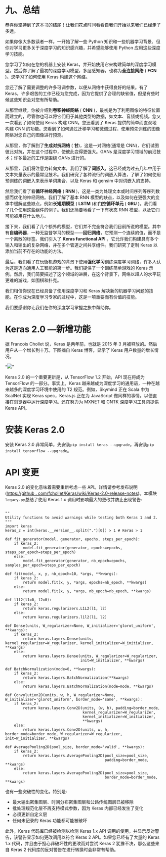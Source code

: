 

# 九、总结

恭喜你坚持到了这本书的结尾！让我们花点时间看看自我们开始以来我们已经走了多远。

如果你像大多数读者一样，一开始了解一些 Python 知识和一些机器学习背景，但你对学习更多关于深度学习的知识感兴趣，并希望能够使用 Python 应用这些深度学习技能。

您学习了如何在您的机器上安装 Keras，并开始使用它来构建简单的深度学习模型。然后你了解了最初的深度学习模型，多层感知器，也称为**全连接网络** ( **FCN** )。您学习了如何使用 Keras 构建这个网络。

您还了解了需要调整的许多可调参数，以便从网络中获得良好的结果。有了 Keras，许多艰苦的工作已经为您完成，因为它提供了合理的缺省值，但是有些时候这些知识会对您有所帮助。

从那里继续，你被介绍到**卷积神经网络** ( **CNN** )，最初是为了利用图像的特征位置而建立的，尽管你也可以将它们用于其他类型的数据，如文本、音频或视频。您又一次看到了如何使用 Keras 构建 CNN。您还看到了 Keras 提供的简单而直观地构建 CNN 的功能。您看到了如何通过迁移学习和微调过程，使用预先训练的图像网络对您自己的图像进行预测。

从那里，你了解到了**生成对抗网络** ( **甘**)，这是一对网络(通常是 CNN)，它们试图彼此对抗，并在这个过程中，使彼此变得更强大。GANs 是深度学习领域的前沿技术；许多最近的工作是围绕 GANs 进行的。

从那里，我们将注意力转向文本，我们了解了**词嵌入**，这已经成为过去几年中用于文本矢量表示的最常见技术。我们研究了各种流行的词嵌入算法，了解了如何使用预训练的词嵌入来表示单词集合，以及 Keras 和 gensim 中对词嵌入的支持。

然后我们看了看**循环神经网络** ( **RNN** )，这是一类为处理文本或时间序列等序列数据而优化的神经网络。我们了解了基本 RNN 模型的缺点，以及如何在更强大的变体中缓解这些缺点，例如**长短期模型** ( **LSTM** )和**门控循环单元** ( **GRU** )。我们看了几个使用这些组件的例子。我们还简要地看了一下有状态 RNN 模型，以及它们可能被用在什么地方。

接下来，我们看了几个额外的模型，它们并不完全符合我们目前所说的模型。其中有**自编码器**，一种无监督学习的模型——**回归网络**，它预测一个连续的值，而不是一个离散的标签。我们引入了 **Keras functional API** ，它允许我们构建具有多个输入和输出的复杂网络，并在多个管道之间共享组件。我们研究了定制 Keras 以添加当前不存在的功能的方法。

最后，我们看了在玩街机游戏的背景下使用**强化学习**训练深度学习网络，许多人认为这是迈向通用人工智能的第一步。我们提供了一个训练简单游戏的 Keras 示例。然后，我们简要描述了这个领域的进展，在这个背景下，网络以超人的水平玩更难的游戏，如围棋和扑克。

我们相信你现在已经具备了使用深度学习和 Keras 解决新的机器学习问题的技能。在你成为深度学习专家的过程中，这是一项重要而有价值的技能。

我们要感谢你让我们在你的深度学习掌握之旅中帮助你。



# Keras 2.0 —新增功能

据 Francois Chollet 说，Keras 是两年前，也就是 2015 年 3 月被释放的。然后用户从一个增长到十万。下图摘自 Keras 博客，显示了 Keras 用户数量的增长情况。

<q>![](assets/keras_users_2015_2016.png)</q>

Keras 2.0 的一个重要更新是，从 TensorFlow 1.2 开始，API 现在将成为 TensorFlow 的一部分。事实上，Keras 越来越成为深度学习的通用语，一种在越来越多的深度学习环境中使用的 T2 规范。例如，Skymind 正在 Scala 中为 ScalNet 实现 Keras spec，Keras.js 正在为 JavaScript 做同样的事情，以便直接在浏览器中运行深度学习。还在努力为 MXNET 和 CNTK 深度学习工具包提供 Keras API。



# 安装 Keras 2.0

安装 Keras 2.0 非常简单，先安装`pip install keras --upgrade`，再安装`pip install tensorflow --upgrade`。



# API 变更

Keras 2.0 的变化意味着需要重新考虑一些 API。详情请参考发布说明([https://github . com/fchollet/Keras/wiki/Keras-2.0-release-notes](https://github.com/fchollet/keras/wiki/Keras-2.0-release-notes))。本模块`legacy.py`总结了使用 Keras 1.x 调用时影响最大的更改并防止出现警告:

```

""
Utility functions to avoid warnings while testing both Keras 1 and 2.
"""
import keras
keras_2 = int(keras.__version__.split(".")[0]) > 1 # Keras > 1

def fit_generator(model, generator, epochs, steps_per_epoch):
    if keras_2:
        model.fit_generator(generator, epochs=epochs, steps_per_epoch=steps_per_epoch)
    else:
        model.fit_generator(generator, nb_epoch=epochs, samples_per_epoch=steps_per_epoch)

def fit(model, x, y, nb_epoch=10, *args, **kwargs):
    if keras_2:
        return model.fit(x, y, *args, epochs=nb_epoch, **kwargs)
    else:
        return model.fit(x, y, *args, nb_epoch=nb_epoch, **kwargs)

def l1l2(l1=0, l2=0):
    if keras_2:
        return keras.regularizers.L1L2(l1, l2)
    else:
        return keras.regularizers.l1l2(l1, l2)

def Dense(units, W_regularizer=None, W_initializer='glorot_uniform', **kwargs):
    if keras_2:
        return keras.layers.Dense(units, kernel_regularizer=W_regularizer, kernel_initializer=W_initializer, **kwargs)
    else:
        return keras.layers.Dense(units, W_regularizer=W_regularizer, 
                                  init=W_initializer, **kwargs)

def BatchNormalization(mode=0, **kwargs):
    if keras_2:
        return keras.layers.BatchNormalization(**kwargs)
    else:
        return keras.layers.BatchNormalization(mode=mode, **kwargs)

def Convolution2D(units, w, h, W_regularizer=None, W_initializer='glorot_uniform', border_mode='same', **kwargs):
    if keras_2:
        return keras.layers.Conv2D(units, (w, h), padding=border_mode,
                                   kernel_regularizer=W_regularizer,
                                   kernel_initializer=W_initializer,
                                   **kwargs)
    else:
        return keras.layers.Conv2D(units, w, h, border_mode=border_mode, W_regularizer=W_regularizer, init=W_initializer, **kwargs)

def AveragePooling2D(pool_size, border_mode='valid', **kwargs):
    if keras_2:
        return keras.layers.AveragePooling2D(pool_size=pool_size, 
                                             padding=border_mode, **kwargs)
    else:
        return keras.layers.AveragePooling2D(pool_size=pool_size, 
                                             border_mode=border_mode, **kwargs)

```

也有一些突破性的变化。特别是:

*   最大输出密集图层、时间分布密集图层和公路传统图层已被移除
*   批处理规范化层不再支持模式参数，因为 Keras 内部已经发生了变化
*   必须更新自定义层
*   任何未记录的 Keras 功能都可能被破坏

此外，Keras 代码库已经被检测以检测 Keras 1.x API 调用的使用，并显示反对警告，该警告显示如何更改调用以符合 Keras 2 API。如果您已经有了大量的 Keras 1.x 代码，并且由于担心非破坏性的更改而对尝试 Keras 2 犹豫不决，那么这些来自 Keras 2 代码库的反对警告在进行转换时会非常有帮助。